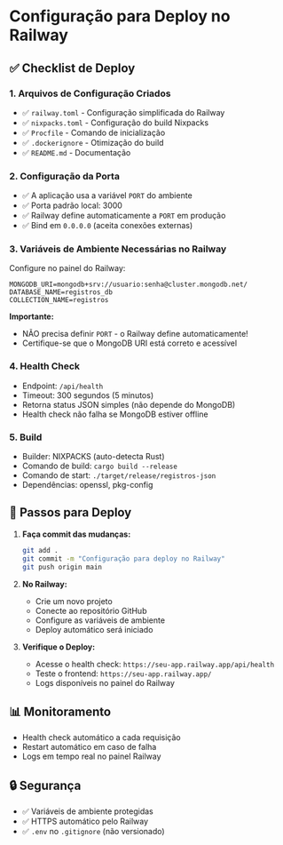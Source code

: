 # Configuração para Deploy no Railway

## ✅ Checklist de Deploy

### 1. Arquivos de Configuração Criados
- ✅ `railway.toml` - Configuração simplificada do Railway
- ✅ `nixpacks.toml` - Configuração do build Nixpacks
- ✅ `Procfile` - Comando de inicialização
- ✅ `.dockerignore` - Otimização do build
- ✅ `README.md` - Documentação

### 2. Configuração da Porta
- ✅ A aplicação usa a variável `PORT` do ambiente
- ✅ Porta padrão local: 3000
- ✅ Railway define automaticamente a `PORT` em produção
- ✅ Bind em `0.0.0.0` (aceita conexões externas)

### 3. Variáveis de Ambiente Necessárias no Railway

Configure no painel do Railway:

```
MONGODB_URI=mongodb+srv://usuario:senha@cluster.mongodb.net/
DATABASE_NAME=registros_db
COLLECTION_NAME=registros
```

**Importante:** 
- NÃO precisa definir `PORT` - o Railway define automaticamente!
- Certifique-se que o MongoDB URI está correto e acessível

### 4. Health Check
- Endpoint: `/api/health`
- Timeout: 300 segundos (5 minutos)
- Retorna status JSON simples (não depende do MongoDB)
- Health check não falha se MongoDB estiver offline

### 5. Build
- Builder: NIXPACKS (auto-detecta Rust)
- Comando de build: `cargo build --release`
- Comando de start: `./target/release/registros-json`
- Dependências: openssl, pkg-config

## 🚀 Passos para Deploy

1. **Faça commit das mudanças:**
   ```bash
   git add .
   git commit -m "Configuração para deploy no Railway"
   git push origin main
   ```

2. **No Railway:**
   - Crie um novo projeto
   - Conecte ao repositório GitHub
   - Configure as variáveis de ambiente
   - Deploy automático será iniciado

3. **Verifique o Deploy:**
   - Acesse o health check: `https://seu-app.railway.app/api/health`
   - Teste o frontend: `https://seu-app.railway.app/`
   - Logs disponíveis no painel do Railway

## 📊 Monitoramento

- Health check automático a cada requisição
- Restart automático em caso de falha
- Logs em tempo real no painel Railway

## 🔒 Segurança

- ✅ Variáveis de ambiente protegidas
- ✅ HTTPS automático pelo Railway
- ✅ `.env` no `.gitignore` (não versionado)
